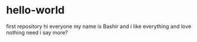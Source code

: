 # hello-world
first repository
hi everyone
my name is Bashir and i like everything and love nothing
need i say more?
